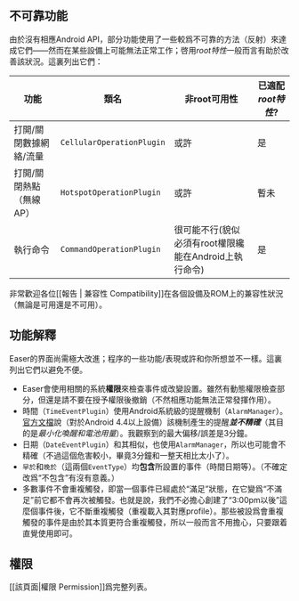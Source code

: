 ## 不可靠功能 ##
由於沒有相應Android API，部分功能使用了一些較爲不可靠的方法（反射）來達成它們——然而在某些設備上可能無法正常工作；啓用*root特性*一般而言有助於改善該狀況。這裏列出它們：

| 功能 | 類名 | 非root可用性 | 已適配*root特性*? |
| --- | --- | --- | --- |
| 打開/關閉數據網絡/流量 | `CellularOperationPlugin` | 或許 | 是 |
| 打開/關閉熱點（無線AP） | `HotspotOperationPlugin` | 或許 | 暫未 |
| 執行命令 | `CommandOperationPlugin` | 很可能不行(貌似必須有root權限纔能在Android上執行命令) | 是 |

非常歡迎各位[[報告 | 兼容性 Compatibility]]在各個設備及ROM上的兼容性狀況（無論是可用還是不可用）。

## 功能解釋 ##
Easer的界面尚需極大改進；程序的一些功能/表現或許和你所想並不一樣。這裏列出它們以避免不便。

* Easer會使用相關的系統**權限**來檢查事件或改變設置。雖然有動態權限檢查部分，但還是請不要在授予權限後撤銷（不然相應功能無法正常發揮作用）。
* 時間（`TimeEventPlugin`）使用Android系統級的提醒機制（`AlarmManager`）。[官方文檔](https://developer.android.com/reference/android/app/AlarmManager.html)說（對於Android 4.4以上設備）該機制產生的提醒***並不精確***（其目的是*最小化喚醒和電池用量*）。我觀察到的最大偏移/誤差是3分鐘。
* 日期（`DateEventPlugin`）和其相似，也使用`AlarmManager`，所以也可能會不精確（不過這個危害較小，畢竟3分鐘和一整天相比太小了）。
* `早於`和`晚於`（這兩個`EventType`）均**包含**所設置的事件（時間日期等）。（不確定改爲“不包含”有沒有意義。）
* 多數事件不會重複觸發，即當一個事件已經處於“滿足”狀態，在它變爲“不滿足”前它都不會再次被觸發。也就是說，我們不必擔心創建了“3:00pm以後”這麼個事件後，它不斷重複觸發（重複載入其對應profile）。那些被設爲會重複觸發的事件是由於其本質更符合重複觸發，所以一般而言不用擔心，只要跟着直覺使用即可。

## 權限 ##
[[該頁面|權限 Permission]]爲完整列表。